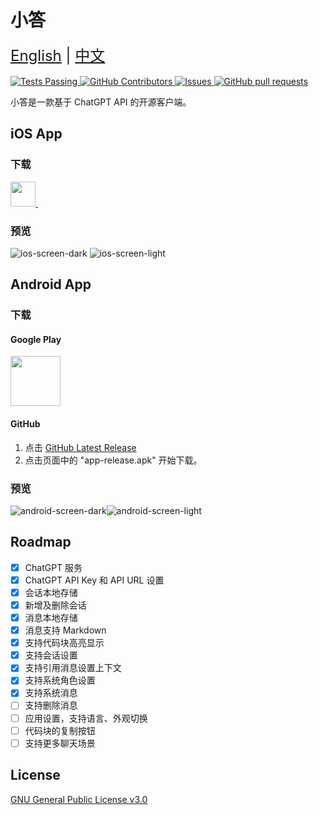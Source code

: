 # 小答

<div style="font-size: 1.5rem;">
  <a href="./README.md">English</a> | <a href="./README.zh.md">中文</a>
</div>
</br>

<a href="https://github.com/bapaws/answer/blob/main/LICENSE">
    <img alt="Tests Passing" src="https://img.shields.io/github/license/bapaws/answer" />
</a>
<a href="https://github.com/bapaws/answer/graphs/contributors">
    <img alt="GitHub Contributors" src="https://img.shields.io/github/contributors/bapaws/answer" />
</a>
<a href="https://github.com/bapaws/answer/issues">
    <img alt="Issues" src="https://img.shields.io/github/issues/bapaws/answer" />
</a>
<a href="https://github.com/bapaws/answer/pulls">
    <img alt="GitHub pull requests" src="https://img.shields.io/github/issues-pr/bapaws/answer" />
</a>

小答是一款基于 ChatGPT API 的开源客户端。

## iOS App

### 下载
<a href="https://testflight.apple.com/join/HuwYNikH">
	<img src="img/testflight.png" alt="" height=40 width=40>
</a>
<a href="https://itunes.apple.com/app/id6446219556">
	<img src="img/app-store.svg" alt="">
</a>

### 预览
![ios-screen-dark](img/ios-screen-dark.png)
![ios-screen-light](img/ios-screen-light.png)

## Android App

### 下载
#### Google Play
<a href="https://play.google.com/store/apps/details?id=com.tiptop.ai.chat.gpt">
	<img src="img/google-play-badge.png" alt="" height=80>
</a>

#### GitHub
1. 点击 <a href="https://github.com/bapaws/answer/releases/latest">GitHub Latest Release</a>
2. 点击页面中的 "app-release.apk" 开始下载。

### 预览
![android-screen-dark](img/android-screen-dark.png)![android-screen-light](img/android-screen-light.png)

## Roadmap

- [x] ChatGPT 服务
- [x] ChatGPT API Key 和 API URL 设置
- [x] 会话本地存储
- [x] 新增及删除会话
- [x] 消息本地存储
- [x] 消息支持 Markdown
- [x] 支持代码块高亮显示
- [x] 支持会话设置
- [x] 支持引用消息设置上下文
- [x] 支持系统角色设置
- [x] 支持系统消息
- [ ] 支持删除消息
- [ ] 应用设置，支持语言、外观切换
- [ ] 代码块的复制按钮
- [ ] 支持更多聊天场景

## License

[GNU General Public License v3.0](./LICENSE)